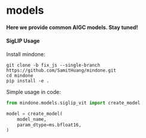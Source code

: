 # models
#### Here we provide common AIGC models. Stay tuned!


#### SigLIP Usage

Install mindone:

```
git clone -b fix_js --single-branch https://github.com/SamitHuang/mindone.git
cd mindone
pip install -e .

```

Simple usage in code:

```python
from mindone.models.siglip_vit import create_model

model = create_model(
    model_name,
    param_dtype=ms.bfloat16,
)

```
